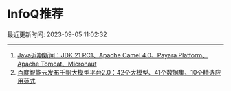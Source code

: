 # InfoQ推荐

最近更新时间: 2023-09-05 11:02:32

--- 
1. [Java近期新闻：JDK 21 RC1、Apache Camel 4.0、Payara Platform、Apache Tomcat、Micronaut](https://www.infoq.cn/article/3EO246XRyUiAlTfku9mv) 
2. [百度智能云发布千帆大模型平台2.0：42个大模型、41个数据集、10个精选应用范式](https://www.infoq.cn/article/ciVUckNABKM3l6sZNUid) 
